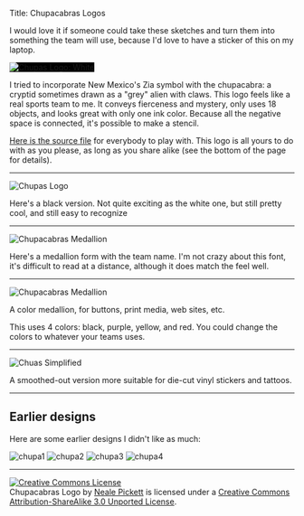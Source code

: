 Title: Chupacabras Logos

I would love it if someone could take these sketches
and turn them into something the team will use,
because I'd love to have a sticker of this on my laptop.

<img src="chupas-logo-inv.png" alt="Chupas Logo: White" style="background: black;">


I tried to incorporate New Mexico's Zia symbol with the chupacabra:
a cryptid sometimes drawn as a "grey" alien with claws.
This logo feels like a real sports team to me.
It conveys fierceness and mystery, only uses 18 objects,
and looks great with only one ink color.
Because all the negative space is connected,
it's possible to make a stencil.


[Here is the source file](chupas.svg)
for everybody to play with.
This logo is all yours to do with as you please,
as long as you share alike
(see the bottom of the page for details).

----

![Chupas Logo](chupas-logo.png)

Here's a black version.
Not quite exciting as the white one,
but still pretty cool,
and still easy to recognize

----

![Chupacabras Medallion](chupas-medallion-bw.png)

Here's a medallion form with the team name.
I'm not crazy about this font,
it's difficult to read at a distance,
although it does match the feel well.

----

![Chupacabras Medallion](chupas-medallion.png)

A color medallion, for buttons,
print media,
web sites, etc.

This uses 4 colors: black, purple, yellow, and red.
You could change the colors to whatever your teams uses.

----

![Chuas Simplified](chupas-logo-simple.png)

A smoothed-out version more suitable for die-cut vinyl stickers and tattoos.

----


Earlier designs
--------------

Here are some earlier designs I didn't like as much:

![chupa1](chupa1.png)
![chupa2](chupa2.png)
![chupa3](chupa3.png)
![chupa4](chupa4.png)

----

<a rel="license" href="http://creativecommons.org/licenses/by-sa/3.0/deed.en_US"><img alt="Creative Commons License" style="border-width:0" src="http://i.creativecommons.org/l/by-sa/3.0/88x31.png" /></a><br /><span xmlns:dct="http://purl.org/dc/terms/" href="http://purl.org/dc/dcmitype/StillImage" property="dct:title" rel="dct:type">Chupacabras Logo</span> by <a xmlns:cc="http://creativecommons.org/ns#" href="http://woozle.org/misc/chupas.html" property="cc:attributionName" rel="cc:attributionURL">Neale Pickett</a> is licensed under a <a rel="license" href="http://creativecommons.org/licenses/by-sa/3.0/deed.en_US">Creative Commons Attribution-ShareAlike 3.0 Unported License</a>.